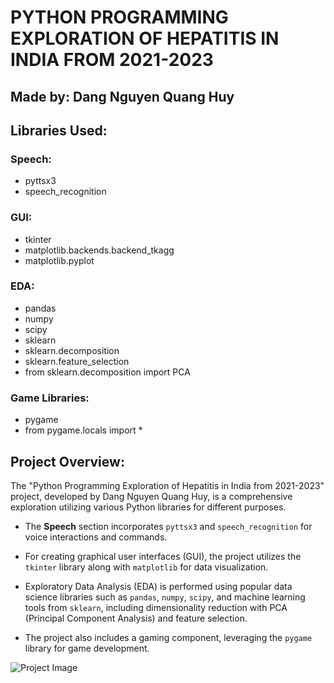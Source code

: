 # PYTHON PROGRAMMING EXPLORATION OF HEPATITIS IN INDIA FROM 2021-2023

## Made by: Dang Nguyen Quang Huy

## Libraries Used:

### Speech:
- pyttsx3
- speech_recognition

### GUI:
- tkinter
- matplotlib.backends.backend_tkagg
- matplotlib.pyplot

### EDA:
- pandas
- numpy
- scipy
- sklearn
- sklearn.decomposition
- sklearn.feature_selection
- from sklearn.decomposition import PCA

### Game Libraries:
- pygame
- from pygame.locals import *

## Project Overview:

The "Python Programming Exploration of Hepatitis in India from 2021-2023" project, developed by Dang Nguyen Quang Huy, is a comprehensive exploration utilizing various Python libraries for different purposes.

- The **Speech** section incorporates `pyttsx3` and `speech_recognition` for voice interactions and commands.

- For creating graphical user interfaces (GUI), the project utilizes the `tkinter` library along with `matplotlib` for data visualization.

- Exploratory Data Analysis (EDA) is performed using popular data science libraries such as `pandas`, `numpy`, `scipy`, and machine learning tools from `sklearn`, including dimensionality reduction with PCA (Principal Component Analysis) and feature selection.

- The project also includes a gaming component, leveraging the `pygame` library for game development.

![Project Image](https://github.com/huydeptrai1/DOANPYTHON/assets/117000361/8e4d7db8-1bfb-4481-84df-5284c90934a9)


